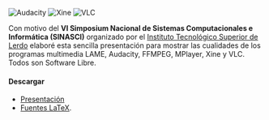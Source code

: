 
<img src="audio-y-video-en-gnu-linux/screenshot-audacity.png" alt="Audacity"> <img src="audio-y-video-en-gnu-linux/screenshot-xine.png" alt="Xine"> <img src="audio-y-video-en-gnu-linux/screenshot-vlc.png" alt="VLC">

Con motivo del **VI Simposium Nacional de Sistemas Computacionales e Informática (SINASCI)** organizado por el [Instituto Tecnológico Superior de Lerdo](http://www.itslerdo.edu.mx/) elaboré esta sencilla presentación para mostrar las cualidades de los programas multimedia LAME, Audacity, FFMPEG, MPlayer, Xine y VLC. Todos son Software Libre.

#### Descargar

* [Presentación](audio-y-video-en-gnu-linux/audio-y-video-en-gnu-linux.pdf)
* [Fuentes LaTeX](audio-y-video-en-gnu-linux/audio-y-video-en-gnu-linux.tar.gz).
